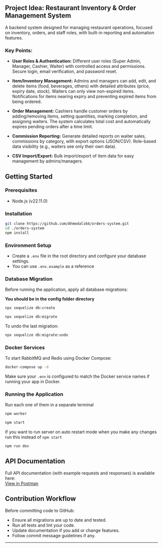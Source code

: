 ## Project Idea: **Restaurant Inventory & Order Management System**

A backend system designed for managing restaurant operations, focused on inventory, orders, and staff roles, with built-in reporting and automation features.

### Key Points:

* **User Roles & Authentication:**
  Different user roles (Super Admin, Manager, Cashier, Waiter) with controlled access and permissions. Secure login, email verification, and password reset.

* **Item/Inventory Management:**
  Admins and managers can add, edit, and delete items (food, beverages, others) with detailed attributes (price, expiry date, stock). Waiters can only view non-expired items.
  Notifications for items nearing expiry and preventing expired items from being ordered.

* **Order Management:**
  Cashiers handle customer orders by adding/removing items, setting quantities, marking completion, and assigning waiters. The system calculates total cost and automatically expires pending orders after a time limit.

* **Commission Reporting:**
  Generate detailed reports on waiter sales, commissions by category, with export options (JSON/CSV). Role-based data visibility (e.g., waiters see only their own data).

* **CSV Import/Export:**
  Bulk import/export of item data for easy management by admins/managers.

## Getting Started

### Prerequisites

- Node.js (v22.11.0)

### Installation

```bash
git clone https://github.com/Ahmedali64/orders-system.git
cd ./orders-system
npm install
```

### Environment Setup

* Create a `.env` file in the root directory and configure your database settings.
* You can use `.env.example` as a reference 

### Database Migration

Before running the application, apply all database migrations:

**You should be in the config folder directory**  
```bash
npx sequelize db:create
```

```bash
npx sequelize db:migrate
```

To undo the last migration:

```bash
npx sequelize db:migrate:undo
```

### Docker Services

To start RabbitMQ and Redis using Docker Compose:

```bash
docker-compose up -d
```

Make sure your `.env` is configured to match the Docker service names if running your app in Docker.

### Running the Application
Run each one of them in a separate terminal

```bash
npm worker
```

```bash
npm start
```
If you want to run server on auto restart mode when you make any changes run this instead 
of `npm start`
```bash
npm run dev 
```

## API Documentation

Full API documentation (with example requests and responses) is available here:  
[View in Postman](https://documenter.getpostman.com/view/21578024/2sB2x2LunG)

## Contribution Workflow

Before committing code to GitHub:

- Ensure all migrations are up to date and tested.
- Run all tests and lint your code.
- Update documentation if you add or change features.
- Follow commit message guidelines if any.

---

